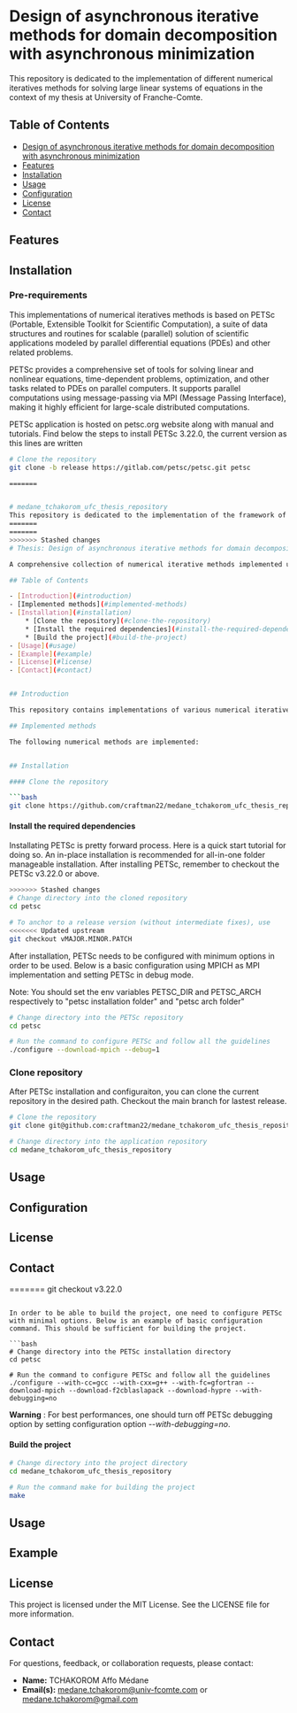 
# Design of asynchronous iterative methods for domain decomposition with asynchronous minimization

This repository is dedicated to the implementation of different numerical iteratives methods for solving large linear systems of equations in the context of my thesis at University of Franche-Comte.


## Table of Contents

- [Design of asynchronous iterative methods for domain decomposition with asynchronous minimization](#project-name)
- [Features](#features)
- [Installation](#installation)
- [Usage](#usage)
- [Configuration](#configuration)
- [License](#license)
- [Contact](#contact)

## Features



## Installation
### Pre-requirements

This implementations of numerical iteratives methods is based on PETSc (Portable, Extensible Toolkit for Scientific Computation), a suite of data structures and routines for scalable (parallel) solution of scientific applications modeled by parallel differential equations (PDEs) and other related problems.

PETSc provides a comprehensive set of tools for solving linear and nonlinear equations, time-dependent problems, optimization, and other tasks related to PDEs on parallel computers. It supports parallel computations using message-passing via MPI (Message Passing Interface), making it highly efficient for large-scale distributed computations.

PETSc application is hosted on petsc.org website along with manual and tutorials. Find below the steps to install PETSc 3.22.0, the current version as this lines are written

```bash
# Clone the repository
git clone -b release https://gitlab.com/petsc/petsc.git petsc

=======


# medane_tchakorom_ufc_thesis_repository
This repository is dedicated to the implementation of the framework of algorithms derived from my thesis at University of Franche-Comté
=======
=======
>>>>>>> Stashed changes
# Thesis: Design of asynchronous iterative methods for domain decomposition with asynchronous minimization

A comprehensive collection of numerical iterative methods implemented using the [PETSc](https://petsc.org) (Portable, Extensible Toolkit for Scientific Computation) library. This repository serves as a resource for researchers, students, and developers working on scalable scientific computing and numerical linear algebra problems.

## Table of Contents

- [Introduction](#introduction)
- [Implemented methods](#implemented-methods)
- [Installation](#installation)
    * [Clone the repository](#clone-the-repository)
    * [Install the required dependencies](#install-the-required-dependencies)
    * [Build the project](#build-the-project)
- [Usage](#usage)
- [Example](#example)
- [License](#license)
- [Contact](#contact)


## Introduction

This repository contains implementations of various numerical iterative methods, optimized and parallelized using the PETSc framework. PETSc is widely used in large-scale scientific computations and provides a robust, scalable infrastructure for solving linear, nonlinear, and time-dependent problems.

## Implemented methods

The following numerical methods are implemented:


## Installation

#### Clone the repository

```bash
git clone https://github.com/craftman22/medane_tchakorom_ufc_thesis_repository.git
```


#### Install the required dependencies

<!-- - [make](https://www.gnu.org/software/make/)
- [Python3](https://www.python.org)
- C and C++ compilers (e.g. gcc or clang)
- [OPTIONAL] Fortran compiler (e.g. gfortran) -->

Installating PETSc is pretty forward process. Here is a quick start tutorial for doing so. An in-place installation is recommended for all-in-one folder manageable installation. After installing PETSc, remember to checkout the PETSc v3.22.0 or above.

```bash
>>>>>>> Stashed changes
# Change directory into the cloned repository
cd petsc

# To anchor to a release version (without intermediate fixes), use
<<<<<<< Updated upstream
git checkout vMAJOR.MINOR.PATCH
```

After installation, PETSc needs to be configured with minimum options in order to be used. Below is a basic configuration using MPICH as MPI implementation and setting PETSc in debug mode.

Note: You should set the env variables PETSC_DIR and PETSC_ARCH respectively to "petsc installation folder" and "petsc arch folder"

```bash
# Change directory into the PETSc repository
cd petsc

# Run the command to configure PETSc and follow all the guidelines
./configure --download-mpich --debug=1
```

### Clone repository

After PETSc installation and configuraiton, you can clone the current repository in the desired path. Checkout the main branch for lastest release.

```bash
# Clone the repository
git clone git@github.com:craftman22/medane_tchakorom_ufc_thesis_repository.git

# Change directory into the application repository
cd medane_tchakorom_ufc_thesis_repository
```


## Usage

## Configuration

## License

## Contact


=======
git checkout v3.22.0
```

In order to be able to build the project, one need to configure PETSc with minimal options. Below is an example of basic configuration command. This should be sufficient for building the project.

```bash
# Change directory into the PETSc installation directory
cd petsc

# Run the command to configure PETSc and follow all the guidelines
./configure --with-cc=gcc --with-cxx=g++ --with-fc=gfortran --download-mpich --download-f2cblaslapack --download-hypre --with-debugging=no
```

**Warning** : For best performances, one should turn off PETSc debugging option by setting configuration option *--with-debugging=no*.


#### Build the project

```bash
# Change directory into the project directory
cd medane_tchakorom_ufc_thesis_repository

# Run the command make for building the project
make
```



## Usage


## Example


## License

This project is licensed under the MIT License. See the LICENSE file for more information.

## Contact


For questions, feedback, or collaboration requests, please contact:

* **Name:** TCHAKOROM Affo Médane
* **Email(s):** medane.tchakorom@univ-fcomte.com  or medane.tchakorom@gmail.com



